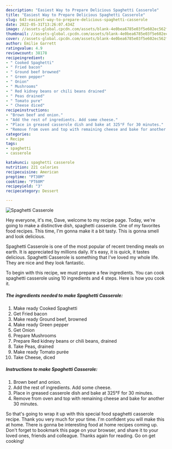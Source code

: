 ```yaml
---
description: "Easiest Way to Prepare Delicious Spaghetti Casserole"
title: "Easiest Way to Prepare Delicious Spaghetti Casserole"
slug: 643-easiest-way-to-prepare-delicious-spaghetti-casserole
date: 2022-05-31T13:26:07.434Z
image: //assets-global.cpcdn.com/assets/blank-4e0bea6785e03f5e602ec562f230caae08da540cada707380b4fe1bbebba43da.png
thumbnail: //assets-global.cpcdn.com/assets/blank-4e0bea6785e03f5e602ec562f230caae08da540cada707380b4fe1bbebba43da.png
cover: //assets-global.cpcdn.com/assets/blank-4e0bea6785e03f5e602ec562f230caae08da540cada707380b4fe1bbebba43da.png
author: Emilie Garrett
ratingvalue: 4.9
reviewcount: 38178
recipeingredient:
- " Cooked Spaghetti"
- " Fried bacon"
- " Ground beef browned"
- " Green pepper"
- " Onion"
- " Mushrooms"
- " Red kidney beans or chili beans drained"
- " Peas drained"
- " Tomato pure"
- " Cheese diced"
recipeinstructions:
- "Brown beef and onion."
- "Add the rest of ingredients. Add some cheese."
- "Place in greased casserole dish and bake at 325°F for 30 minutes."
- "Remove from oven and top with remaining cheese and bake for another 30 minutes."
categories:
- Recipe
tags:
- spaghetti
- casserole

katakunci: spaghetti casserole 
nutrition: 221 calories
recipecuisine: American
preptime: "PT30M"
cooktime: "PT60M"
recipeyield: "3"
recipecategory: Dessert

---
```



![Spaghetti Casserole](//assets-global.cpcdn.com/assets/blank-4e0bea6785e03f5e602ec562f230caae08da540cada707380b4fe1bbebba43da.png)

Hey everyone, it's me, Dave, welcome to my recipe page. Today, we're going to make a distinctive dish, spaghetti casserole. One of my favorites food recipes. This time, I'm gonna make it a bit tasty. This is gonna smell and look delicious.

Spaghetti Casserole is one of the most popular of recent trending meals on earth. It is appreciated by millions daily. It's easy, it is quick, it tastes delicious. Spaghetti Casserole is something that I've loved my whole life. They are nice and they look fantastic.




To begin with this recipe, we must prepare a few ingredients. You can cook spaghetti casserole using 10 ingredients and 4 steps. Here is how you cook it.

<!--inarticleads1-->

##### The ingredients needed to make Spaghetti Casserole:

1. Make ready  Cooked Spaghetti
1. Get  Fried bacon
1. Make ready  Ground beef, browned
1. Make ready  Green pepper
1. Get  Onion
1. Prepare  Mushrooms
1. Prepare  Red kidney beans or chili beans, drained
1. Take  Peas, drained
1. Make ready  Tomato purée
1. Take  Cheese, diced




<!--inarticleads2-->

##### Instructions to make Spaghetti Casserole:

1. Brown beef and onion.
1. Add the rest of ingredients. Add some cheese.
1. Place in greased casserole dish and bake at 325°F for 30 minutes.
1. Remove from oven and top with remaining cheese and bake for another 30 minutes.




So that's going to wrap it up with this special food spaghetti casserole recipe. Thank you very much for your time. I'm confident you will make this at home. There is gonna be interesting food at home recipes coming up. Don't forget to bookmark this page on your browser, and share it to your loved ones, friends and colleague. Thanks again for reading. Go on get cooking!
